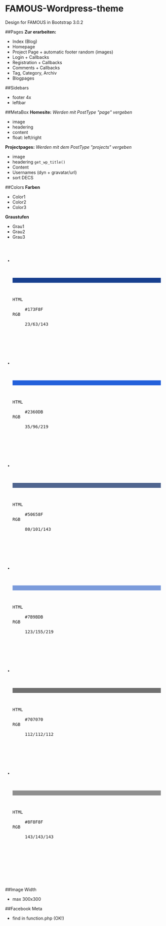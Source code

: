 FAMOUS-Wordpress-theme
======================

Design for FAMOUS in Bootstrap 3.0.2

##Pages
**Zur erarbeiten:**
- Index (Blog)
- Homepage
- Project Page + automatic footer random (images)
- Login + Callbacks
- Registration + Callbacks
- Comments + Callbacks
- Tag, Category, Archiv
- Blogpages

##Sidebars
- footer 4x
- leftbar

##MetaBox
**Homesite:**
_Werden mit PostType "page" vergeben_
- image
- headering
- content
- float: left/right

**Projectpages:**
_Werden mit dem PostType "projects" vergeben_
- image
- headering <code>get_wp_title()</code>
- Content
- Usernames (dyn + gravatar/url)
- sort DECS

##Colors
**Farben**

- Color1
- Color2
- Color3

**Graustufen**

- Grau1
- Grau2
- Grau3
<Pre>
<ul class="blend_list">
					<li class="current" id="swcell1">
						<div class="blend_thumb">
							<div id="col1" onclick="editcolor(1);" class="blend_color" style="background-color: rgb(23, 63, 143);">&nbsp;</div>
							<dl id="RGB1" class="blend_rgb"><dt>HTML</dt> <dd>#173F8F</dd><dt>RGB</dt> <dd>23/63/143</dd></dl>
						</div>
					</li>
					<li id="swcell2" class="">
						<div class="blend_thumb">
							<div id="col2" onclick="editcolor(2);" class="blend_color" style="background-color: rgb(35, 96, 219);">&nbsp;</div>
							<dl id="RGB2" class="blend_rgb"><dt>HTML</dt> <dd>#2360DB</dd><dt>RGB</dt> <dd>35/96/219</dd></dl>
						</div>
					</li>
					<li id="swcell3" class="">
						<div class="blend_thumb">
							<div id="col3" onclick="editcolor(3);" class="blend_color" style="background-color: rgb(80, 101, 143);">&nbsp;</div>
							<dl id="RGB3" class="blend_rgb"><dt>HTML</dt> <dd>#50658F</dd><dt>RGB</dt> <dd>80/101/143</dd></dl>
						</div>
					</li>
					<li id="swcell4" class="">
						<div class="blend_thumb">
							<div id="col4" onclick="editcolor(4);" class="blend_color" style="background-color: rgb(123, 155, 219);">&nbsp;</div>
							<dl id="RGB4" class="blend_rgb"><dt>HTML</dt> <dd>#7B9BDB</dd><dt>RGB</dt> <dd>123/155/219</dd></dl>
						</div>
					</li>
					<li id="swcell5" class="">
						<div class="blend_thumb">
							<div id="col5" onclick="editcolor(5);" class="blend_color" style="background-color: rgb(112, 112, 112);">&nbsp;</div>
							<dl id="RGB5" class="blend_rgb"><dt>HTML</dt> <dd>#707070</dd><dt>RGB</dt> <dd>112/112/112</dd></dl>
						</div>
					</li>
					<li id="swcell6" class="">
						<div class="blend_thumb">
							<div id="col6" onclick="editcolor(6);" class="blend_color" style="background-color: rgb(143, 143, 143);">&nbsp;</div>
							<dl id="RGB6" class="blend_rgb"><dt>HTML</dt> <dd>#8F8F8F</dd><dt>RGB</dt> <dd>143/143/143</dd></dl>
						</div>
					</li>
				</ul>
</pre>

##Image Width
- max 300x300

##Facebook Meta 
- find in function.php (OK!)
